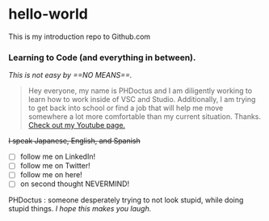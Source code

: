 # hello-world
This is my introduction repo to Github.com
### Learning to Code (and everything in between). 
*This is not easy by ==NO MEANS==.*
> Hey everyone, my name is PHDoctus and I am diligently working to learn how to work inside of VSC and Studio. Additionally, I am trying to get back into school or find a job that will help me move somewhere a lot more comfortable than my current situation. Thanks.
[Check out my Youtube page.](https://www.youtube.com/channel/UCsatXMKy_aK1L5XBOpNyKTQ)

~~I speak Japanese, English, and Spanish~~
- [ ] follow me on LinkedIn!
- [ ] follow me on Twitter!
- [ ] follow me on here!
- [ ] on second thought NEVERMIND!

PHDoctus
: someone desperately trying to not look stupid, while doing stupid things. *I hope this makes you laugh.*

